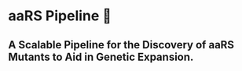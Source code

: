 # aaRS Pipeline 🧬

## A Scalable Pipeline for the Discovery of aaRS Mutants to Aid in Genetic Expansion.
